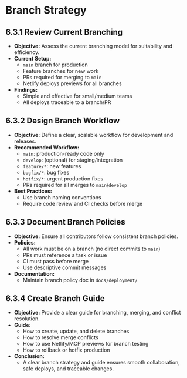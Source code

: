 # Branch Strategy

## 6.3.1 Review Current Branching
- **Objective:** Assess the current branching model for suitability and efficiency.
- **Current Setup:**
  - `main` branch for production
  - Feature branches for new work
  - PRs required for merging to `main`
  - Netlify deploys previews for all branches
- **Findings:**
  - Simple and effective for small/medium teams
  - All deploys traceable to a branch/PR

## 6.3.2 Design Branch Workflow
- **Objective:** Define a clear, scalable workflow for development and releases.
- **Recommended Workflow:**
  - `main`: production-ready code only
  - `develop`: (optional) for staging/integration
  - `feature/*`: new features
  - `bugfix/*`: bug fixes
  - `hotfix/*`: urgent production fixes
  - PRs required for all merges to `main`/`develop`
- **Best Practices:**
  - Use branch naming conventions
  - Require code review and CI checks before merge

## 6.3.3 Document Branch Policies
- **Objective:** Ensure all contributors follow consistent branch policies.
- **Policies:**
  - All work must be on a branch (no direct commits to `main`)
  - PRs must reference a task or issue
  - CI must pass before merge
  - Use descriptive commit messages
- **Documentation:**
  - Maintain branch policy doc in `docs/deployment/`

## 6.3.4 Create Branch Guide
- **Objective:** Provide a clear guide for branching, merging, and conflict resolution.
- **Guide:**
  - How to create, update, and delete branches
  - How to resolve merge conflicts
  - How to use Netlify/MCP previews for branch testing
  - How to rollback or hotfix production
- **Conclusion:**
  - A clear branch strategy and guide ensures smooth collaboration, safe deploys, and traceable changes. 
